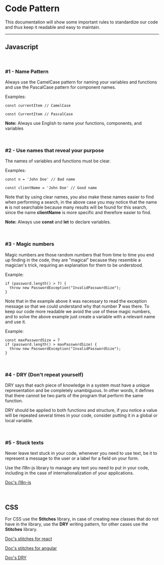 # Code Pattern

This documentation will show some important rules to standardize our code and thus keep it readable and easy to maintain.

----
## Javascript
<br>

### #1 - Name Pattern

Always use the CamelCase pattern for naming your variables and functions and use the PascalCase pattern for component names.

Examples:

```
const currentItem // CamelCase

const CurrentItem // PascalCase
```

**Note:** Always use English to name your functions, components, and variables

<br>

### #2 - Use names that reveal your purpose

The names of variables and functions must be clear.

Examples:

```
const n = 'John Doe' // Bad name

const clientName = 'John Doe' // Good name
```

Note that by using clear names, you also make these names easier to find when performing a search, in the above case you may notice that the name **n** is not searchable because many results will be found for this search, since the name **clientName** is more specific and therefore easier to find.

**Note:** Always use **const** and **let** to declare variables.

<br>

### #3 - Magic numbers

Magic numbers are those random numbers that from time to time you end up finding in the code, they are "magical" because they resemble a magician's trick, requiring an explanation for them to be understood.

Example:

```
if (password.length() > 7) {
  throw new PasswordException("InvalidPasswordSize");
}
```

Note that in the example above it was necessary to read the exception message so that we could understand why that number **7** was there. To keep our code more readable we avoid the use of these magic numbers, and to solve the above example just create a variable with a relevant name and use it.

Example:

```
const maxPasswordSize = 7
if (password.length() > maxPasswordSize) {
  throw new PasswordException("InvalidPasswordSize");
}
```

<br>

### #4 - DRY (Don't repeat yourself)

DRY says that each piece of knowledge in a system must have a unique representation and be completely unambiguous. In other words, it defines that there cannot be two parts of the program that perform the same function.

DRY should be applied to both functions and structure, if you notice a value will be repeated several times in your code, consider putting it in a global or local variable.

<br>

### #5 - Stuck texts

Never leave text stuck in your code, whenever you need to use text, be it to represent a message to the user or a label for a field on your form.

Use the i18n-js library to manage any text you need to put in your code, including in the case of internationalization of your applications.

[Doc's i18n-js](https://www.npmjs.com/package/i18n-js)

<br>

## CSS

For CSS use the **Stitches** library, in case of creating new classes that do not have in the library, use the **DRY** writing pattern, for other cases use the **Stitches** library.

[Doc's stitches for react](https://stitches.dev)

[Doc's stitches for angular](https://stitches.dev/docs/framework-agnostic)

[Doc's DRY](https://meiert.com/en/blog/dry-css/)
